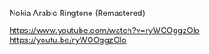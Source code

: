 Nokia Arabic Ringtone (Remastered)

https://www.youtube.com/watch?v=ryWOOggzOlo
https://youtu.be/ryWOOggzOlo

